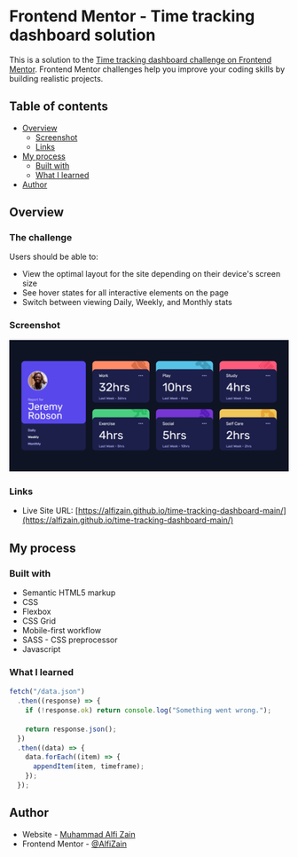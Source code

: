 # Frontend Mentor - Time tracking dashboard solution

This is a solution to the [Time tracking dashboard challenge on Frontend Mentor](https://www.frontendmentor.io/challenges/time-tracking-dashboard-UIQ7167Jw). Frontend Mentor challenges help you improve your coding skills by building realistic projects.

## Table of contents

- [Overview](#overview)
  - [Screenshot](#screenshot)
  - [Links](#links)
- [My process](#my-process)
  - [Built with](#built-with)
  - [What I learned](#what-i-learned)
- [Author](#author)

## Overview

### The challenge

Users should be able to:

- View the optimal layout for the site depending on their device's screen size
- See hover states for all interactive elements on the page
- Switch between viewing Daily, Weekly, and Monthly stats

### Screenshot

![](./screenshot/Screenshot.png)

### Links

- Live Site URL: [https://alfizain.github.io/time-tracking-dashboard-main/](https://alfizain.github.io/time-tracking-dashboard-main/)

## My process

### Built with

- Semantic HTML5 markup
- CSS
- Flexbox
- CSS Grid
- Mobile-first workflow
- SASS - CSS preprocessor
- Javascript

### What I learned

```js
fetch("/data.json")
  .then((response) => {
    if (!response.ok) return console.log("Something went wrong.");

    return response.json();
  })
  .then((data) => {
    data.forEach((item) => {
      appendItem(item, timeframe);
    });
  });
```

## Author

- Website - [Muhammad Alfi Zain](https://alfizain.github.io/AlfiZain/)
- Frontend Mentor - [@AlfiZain](https://www.frontendmentor.io/profile/AlfiZain)
